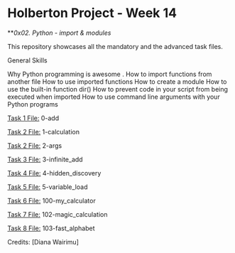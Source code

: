 # Holberton Project - Week 14
***0x02. Python - import & modules*

This repository showcases all the mandatory and the advanced task files.


General Skills 

Why Python programming is awesome 
. How to import functions from another file
How to use imported functions
How to create a module
How to use the built-in function dir()
How to prevent code in your script from being executed when imported
How to use command line arguments with your Python programs


[Task 1 File:](0-add.py)  0-add

[Task 2 File:](1-calculation.p)  1-calculation

[Task 2 File:](2-args.python) 2-args

[Task 3 File:](3-infinite_add.py)  3-infinite_add

[Task 4 File:](4-hidden_discovery.py) 4-hidden_discovery

[Task 5 File:](5-variable_load.py) 5-variable_load

[Task 6 File:](100-my_calculator.py)  100-my_calculator

[Task 7 File:](102-magic_calculation.py) 102-magic_calculation

[Task 8 File:](103-fast_alphabet.py)  103-fast_alphabet

Credits: [Diana Wairimu]
